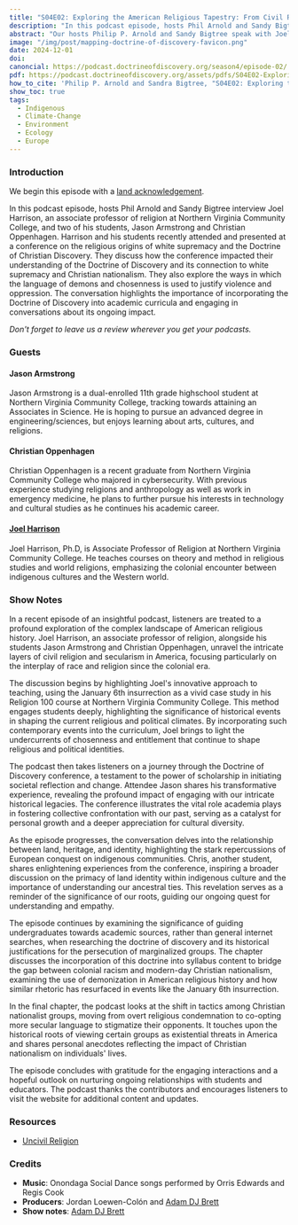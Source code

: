 ```yaml
---
title: "S04E02: Exploring the American Religious Tapestry: From Civil Religion to Secularism and the Impact of the January 6th Insurrection" 
description: "In this podcast episode, hosts Phil Arnold and Sandy Bigtree interview Joel Harrison, an associate professor of religion at Northern Virginia Community College, and two of his students."
abstract: "Our hosts Philip P. Arnold and Sandy Bigtree speak with Joel Harrison - In this podcast episode, hosts Phil Arnold and Sandy Bigtree interview Joel Harrison, an associate professor of religion at Northern Virginia Community College, and two of his students."
image: "/img/post/mapping-doctrine-of-discovery-favicon.png"
date: 2024-12-01
doi: 
canoncial: https://podcast.doctrineofdiscovery.org/season4/episode-02/
pdf: https://podcast.doctrineofdiscovery.org/assets/pdfs/S04E02-Exploring-the-American-Religious-Tapestry.pdf
how_to_cite: 'Philip P. Arnold and Sandra Bigtree, "S04E02: Exploring the American Religious Tapestry: From Civil Religion to Secularism and the Impact of the January 6th Insurrection," _Mapping the Doctrine of Discovery_ (Podcast), April 9th, 2024.'
show_toc: true
tags: 
  - Indigenous
  - Climate-Change
  - Environment
  - Ecology
  - Europe
---
```

### Introduction
  
We begin this episode with a [land acknowledgement](https://podcast.doctrineofdiscovery.org/land/).
  
In this podcast episode, hosts Phil Arnold and Sandy Bigtree interview Joel Harrison, an associate professor of religion at Northern Virginia Community College, and two of his students, Jason Armstrong and Christian Oppenhagen. Harrison and his students recently attended and presented at a conference on the religious origins of white supremacy and the Doctrine of Christian Discovery. They discuss how the conference impacted their understanding of the Doctrine of Discovery and its connection to white supremacy and Christian nationalism. They also explore the ways in which the language of demons and chosenness is used to justify violence and oppression. The conversation highlights the importance of incorporating the Doctrine of Discovery into academic curricula and engaging in conversations about its ongoing impact.

*Don't forget to leave us a review wherever you get your podcasts.*

### Guests
#### Jason Armstrong
Jason Armstrong is a dual-enrolled 11th grade highschool student at Northern Virginia Community College, tracking towards attaining an Associates in Science. He is hoping to pursue an advanced degree in engineering/sciences, but enjoys learning about arts, cultures, and religions.

#### Christian Oppenhagen
Christian Oppenhagen is a recent graduate from Northern Virginia Community College who majored in cybersecurity. With previous experience studying religions and anthropology as well as work in emergency medicine, he plans to further pursue his interests in technology and cultural studies as he continues his academic career. 

#### [Joel Harrison](https://joelharrison.academia.edu/)
Joel Harrison, Ph.D, is Associate Professor of Religion at Northern Virginia Community College. He teaches courses on theory and method in religious studies and world religions, emphasizing the colonial encounter between indigenous cultures and the Western world.


### Show Notes
In a recent episode of an insightful podcast, listeners are treated to a profound exploration of the complex landscape of American religious history. Joel Harrison, an associate professor of religion, alongside his students Jason Armstrong and Christian Oppenhagen, unravel the intricate layers of civil religion and secularism in America, focusing particularly on the interplay of race and religion since the colonial era.

The discussion begins by highlighting Joel's innovative approach to teaching, using the January 6th insurrection as a vivid case study in his Religion 100 course at Northern Virginia Community College. This method engages students deeply, highlighting the significance of historical events in shaping the current religious and political climates. By incorporating such contemporary events into the curriculum, Joel brings to light the undercurrents of chosenness and entitlement that continue to shape religious and political identities.

The podcast then takes listeners on a journey through the Doctrine of Discovery conference, a testament to the power of scholarship in initiating societal reflection and change. Attendee Jason shares his transformative experience, revealing the profound impact of engaging with our intricate historical legacies. The conference illustrates the vital role academia plays in fostering collective confrontation with our past, serving as a catalyst for personal growth and a deeper appreciation for cultural diversity.

As the episode progresses, the conversation delves into the relationship between land, heritage, and identity, highlighting the stark repercussions of European conquest on indigenous communities. Chris, another student, shares enlightening experiences from the conference, inspiring a broader discussion on the primacy of land identity within indigenous culture and the importance of understanding our ancestral ties. This revelation serves as a reminder of the significance of our roots, guiding our ongoing quest for understanding and empathy.

The episode continues by examining the significance of guiding undergraduates towards academic sources, rather than general internet searches, when researching the doctrine of discovery and its historical justifications for the persecution of marginalized groups. The chapter discusses the incorporation of this doctrine into syllabus content to bridge the gap between colonial racism and modern-day Christian nationalism, examining the use of demonization in American religious history and how similar rhetoric has resurfaced in events like the January 6th insurrection.

In the final chapter, the podcast looks at the shift in tactics among Christian nationalist groups, moving from overt religious condemnation to co-opting more secular language to stigmatize their opponents. It touches upon the historical roots of viewing certain groups as existential threats in America and shares personal anecdotes reflecting the impact of Christian nationalism on individuals' lives.

The episode concludes with gratitude for the engaging interactions and a hopeful outlook on nurturing ongoing relationships with students and educators. The podcast thanks the contributors and encourages listeners to visit the website for additional content and updates.

### Resources
* [Uncivil Religion](https://uncivilreligion.org/)


### Credits

- **Music**: Onondaga Social Dance songs performed by Orris Edwards and Regis Cook
- **Producers**: Jordan Loewen-Colón and [Adam DJ Brett](https://adamdjbrett.com)
- **Show notes**: [Adam DJ Brett](https://adamdjbrett.com)

